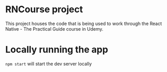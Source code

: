 # RNCourse project

This project houses the code that is being used to work through the React Native - The Practical Guide course in Udemy.

# Locally running the app

`npm start` will start the dev server locally